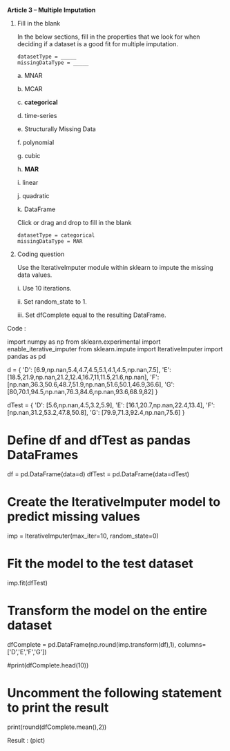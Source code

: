 **Article 3 – Multiple Imputation**

1.  Fill in the blank

    In the below sections, fill in the properties that we look for when deciding if a dataset is a good fit for multiple imputation.

        datasetType = _____
        missingDataType = _____

    a.  MNAR
    
    b.  MCAR
    
    c.  **categorical**
    
    d.  time-series
    
    e.  Structurally Missing Data
    
    f.  polynomial
    
    g.  cubic
    
    h.  **MAR**
    
    i.  linear
    
    j.  quadratic
    
    k.  DataFrame

    Click or drag and drop to fill in the blank

        datasetType = categorical
        missingDataType = MAR

2.  Coding question

    Use the IterativeImputer module within sklearn to impute the missing data values.

    i.  Use 10 iterations.
    
    ii. Set random_state to 1.
    
    iii.    Set dfComplete equal to the resulting DataFrame.

Code :

import numpy as np
from sklearn.experimental import enable_iterative_imputer
from sklearn.impute import IterativeImputer
import pandas as pd

d = {
    'D': [6.9,np.nan,5.4,4.7,4.5,5.1,4.1,4.5,np.nan,7.5],
    'E': [18.5,21.9,np.nan,21.2,12.4,16.7,11,11.5,21.6,np.nan],
    'F': [np.nan,36.3,50.6,48.7,51.9,np.nan,51.6,50.1,46.9,36.6],
    'G': [80,70.1,94.5,np.nan,76.3,84.6,np.nan,93.6,68.9,82]
}

dTest = {
    'D': [5.6,np.nan,4.5,3.2,5.9],
    'E': [16.1,20.7,np.nan,22.4,13.4],
    'F': [np.nan,31.2,53.2,47.8,50.8],
    'G': [79.9,71.3,92.4,np.nan,75.6]
}

# Define df and dfTest as pandas DataFrames 
df = pd.DataFrame(data=d)
dfTest = pd.DataFrame(data=dTest)

# Create the IterativeImputer model to predict missing values
imp = IterativeImputer(max_iter=10, random_state=0)
 
# Fit the model to the test dataset
imp.fit(dfTest)

# Transform the model on the entire dataset
dfComplete = pd.DataFrame(np.round(imp.transform(df),1), columns=['D','E','F','G'])
 
#print(dfComplete.head(10))


# Uncomment the following statement to print the result
print(round(dfComplete.mean(),2))

Result :
(pict)
